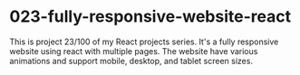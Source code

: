 # 023-fully-responsive-website-react
This is project 23/100 of my React projects series. It's a fully responsive website using react with multiple pages. The website have various animations and support mobile, desktop, and tablet screen sizes.
